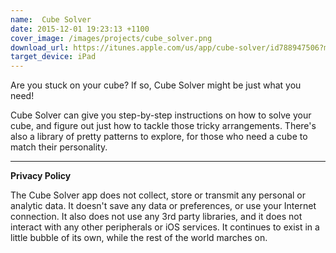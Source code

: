 ```yaml
---
name:  Cube Solver
date: 2015-12-01 19:23:13 +1100
cover_image: /images/projects/cube_solver.png
download_url: https://itunes.apple.com/us/app/cube-solver/id788947506?mt=8
target_device: iPad
---
```


Are you stuck on your cube? If so, Cube Solver might be just what you need!

Cube Solver can give you step-by-step instructions on how to solve your cube, and figure out just how to tackle
those tricky arrangements. There's also a library of pretty patterns to explore, for those who need a cube to
match their personality.

---

**Privacy Policy**

The Cube Solver app does not collect, store or transmit any personal or analytic data. It doesn't save any data or preferences, or use your Internet connection. It also does not use any 3rd party libraries, and it does not interact with any other peripherals or iOS services. It continues to exist in a little bubble of its own, while the rest of the world marches on.
